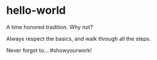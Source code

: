 # hello-world
A time honored tradition. Why not?

Always respect the basics, and walk through all the steps. 

Never forget to... #showyourwork!

